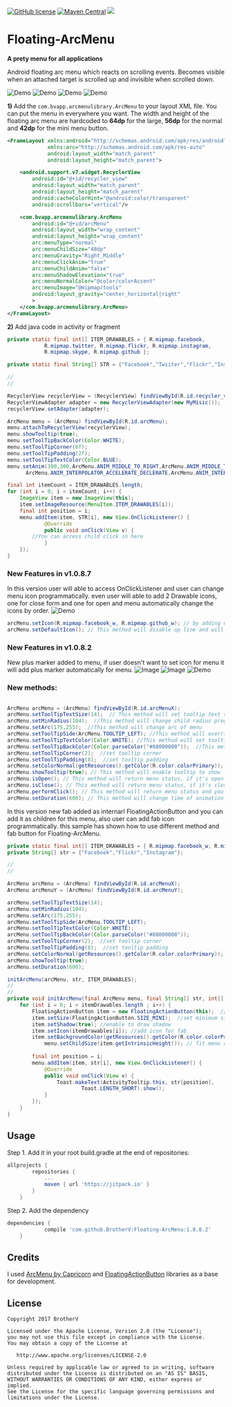 [![GitHub license](https://img.shields.io/github/license/dcendents/android-maven-gradle-plugin.svg)](http://www.apache.org/licenses/LICENSE-2.0.html)
[![Maven Central](https://img.shields.io/maven-central/v/com.github.dcendents/android-maven-gradle-plugin.svg)](http://search.maven.org/#search%7Cga%7C1%7Ca%3A%22android-maven-gradle-plugin%22)
[![](https://jitpack.io/v/BrotherV/Floating-ArcMenu.svg)](https://jitpack.io/#BrotherV/Floating-ArcMenu)
# Floating-ArcMenu
**A prety menu for all applications**

Android floating arc menu which reacts on scrolling events. Becomes visible when an attached target is scrolled up and invisible when scrolled down.

![Demo](art/tooltip.gif)
![Demo](art/listview.gif)
![Demo](art/recycler.gif)
![Demo](art/scroll.gif)

**1)** Add the ``com.bvapp.arcmenulibrary.ArcMenu`` to your layout XML file. You can put the menu in everywhere you want.
The width and height of the floating arc menu are hardcoded to **64dp** for the large, **56dp** for the normal and **42dp**
for the mini menu button.

```xml
<FrameLayout xmlns:android="http://schemas.android.com/apk/res/android"
             xmlns:arc="http://schemas.android.com/apk/res-auto"
             android:layout_width="match_parent"
             android:layout_height="match_parent">

    <android.support.v7.widget.RecyclerView
        android:id="@+id/recycler_view"
        android:layout_width="match_parent"
        android:layout_height="match_parent"
        android:cacheColorHint="@android:color/transparent"
        android:scrollbars="vertical"/>

    <com.bvapp.arcmenulibrary.ArcMenu
        android:id="@+id/arcMenu"
        android:layout_width="wrap_content"
        android:layout_height="wrap_content"
        arc:menuType="normal"
        arc:menuChildSize="48dp"
        arc:menuGravity="Right_Middle"
        arc:menuClickAnim="true"
        arc:menuChildAnim="false"
        arc:menuShadowElevation="true"
        arc:menuNormalColor="@color/colorAccent"
        arc:menuImage="@mipmap/tools"
        android:layout_gravity="center_horizontal|right"
        >
    </com.bvapp.arcmenulibrary.ArcMenu>
</FrameLayout>
```
**2)** Add java code in activity or fragment
``` java
private static final int[] ITEM_DRAWABLES = { R.mipmap.facebook,
			R.mipmap.twitter, R.mipmap.flickr, R.mipmap.instagram,
			R.mipmap.skype, R.mipmap.github };

private static final String[] STR = {"Facebook","Twiiter","Flickr","Instagram","Skype","Github"};

//
//

RecyclerView recyclerView = (RecyclerView) findViewById(R.id.recycler_view);
RecyclerViewAdapter adapter = new RecyclerViewAdapter(new MyMisic());
recyclerView.setAdapter(adapter);

ArcMenu menu = (ArcMenu) findViewById(R.id.arcMenu);
menu.attachToRecyclerView(recyclerView);
menu.showTooltip(true);
menu.setToolTipBackColor(Color.WHITE);
menu.setToolTipCorner(6f);
menu.setToolTipPadding(2f);
menu.setToolTipTextColor(Color.BLUE);
menu.setAnim(300,300,ArcMenu.ANIM_MIDDLE_TO_RIGHT,ArcMenu.ANIM_MIDDLE_TO_RIGHT,
      ArcMenu.ANIM_INTERPOLATOR_ACCELERATE_DECLERATE,ArcMenu.ANIM_INTERPOLATOR_ACCELERATE_DECLERATE);

final int itemCount = ITEM_DRAWABLES.length;
for (int i = 0; i < itemCount; i++) {
	ImageView item = new ImageView(this);
	item.setImageResource(MenuItem.ITEM_DRAWABLES[i]);
 	final int position = i;
	menu.addItem(item, STR[i], new View.OnClickListener() {
			@Override
			public void onClick(View v) {
        //You can access child click in here
			}
	});
}
```
### New Features in v1.0.8.7

In this version user will able to access OnClickListener and user can change menu icon programmatically. even user will able to add 2 Drawable icons, one for close form and one for open and menu automatically change the icons by order.
![Demo](art/double_icon.gif)
``` java
arcMenu.setIcon(R.mipmap.facebook_w, R.mipmap.github_w); // by adding drawable file ,menu will able to change icons by order.
arcMenu.setDefaultIcon(); // This method will disable up line and will set plus marker on the menu.
```

### New Features in v1.0.8.2

New plus marker added to menu, if user doesn't want to set icon for menu it will add plus marker automatically for menu.
![Image](art/img1.png)
![Image](art/img2.png)
![Demo](art/plus_marker.gif)

### New methods:

``` java

ArcMenu arcMenu = (ArcMenu) findViewById(R.id.arcMenuX);
arcMenu.setToolTipTextSize(14);  // This method will set tooltip text size
arcMenu.setMinRadius(104);  //This method will change child radius programmatically
arcMenu.setArc(175,255);  //This method will change arc of menu
arcMenu.setToolTipSide(ArcMenu.TOOLTIP_LEFT); //This method will override tooltip direction
arcMenu.setToolTipTextColor(Color.WHITE); //This method will set tooltip text color
arcMenu.setToolTipBackColor(Color.parseColor("#88000000"));  //This method will set tooltip background color
arcMenu.setToolTipCorner(2);  //set tooltip corner
arcMenu.setToolTipPadding(8);  //set tooltip padding
arcMenu.setColorNormal(getResources().getColor(R.color.colorPrimary));  //set menu button normal color programmatically
arcMenu.showTooltip(true); // This method will enable tooltip to show
arcMenu.isOpen(); // This method will return menu status, if it's open then it will return true.
arcMenu.isClose(); // This method will return menu status, if it's close then it will return true.
arcMenu.performClick(); // This method will return menu status and you can open or close menu programmatically.
arcMenu.setDuration(600); // This method will change time of animation

```
In this version new fab added as internarl FloatingActionButton and you can add it as children for this menu, also user can add fab icon programmatically. this sample has shown how to use different method and fab button for Floating-ArcMenu.
``` java
private static final int[] ITEM_DRAWABLES = { R.mipmap.facebook_w, R.mipmap.flickr_w, R.mipmap.instagram_w };
private String[] str = {"Facebook","Flickr","Instagram"};

//
//

ArcMenu arcMenu = (ArcMenu) findViewById(R.id.arcMenuX);
ArcMenu arcMenuY = (ArcMenu) findViewById(R.id.arcMenuY);

arcMenu.setToolTipTextSize(14);
arcMenu.setMinRadius(104);
arcMenu.setArc(175,255);
arcMenu.setToolTipSide(ArcMenu.TOOLTIP_LEFT);
arcMenu.setToolTipTextColor(Color.WHITE);
arcMenu.setToolTipBackColor(Color.parseColor("#88000000"));
arcMenu.setToolTipCorner(2);  //set tooltip corner
arcMenu.setToolTipPadding(8);  //set tooltip padding
arcMenu.setColorNormal(getResources().getColor(R.color.colorPrimary));
arcMenu.showTooltip(true);
arcMenu.setDuration(600);

initArcMenu(arcMenu, str, ITEM_DRAWABLES);
//
//
private void initArcMenu(final ArcMenu menu, final String[] str, int[] itemDrawables) {
	for (int i = 0; i < itemDrawables.length ; i++) {
		FloatingActionButton item = new FloatingActionButton(this);  //Use internal fab as a child
		item.setSize(FloatingActionButton.SIZE_MINI);  //set minimum size for fab 42dp
		item.setShadow(true); //enable to draw shadow
		item.setIcon(itemDrawables[i]); //add icon for fab
		item.setBackgroundColor(getResources().getColor(R.color.colorPrimary));  //set menu button normal color programmatically
	        menu.setChildSize(item.getIntrinsicHeight()); // fit menu child size exactly same as fab 
		
		final int position = i;
		menu.addItem(item, str[i], new View.OnClickListener() {
			@Override
			public void onClick(View v) {
				Toast.makeText(ActivityTooltip.this, str[position],
						Toast.LENGTH_SHORT).show();
			}
		});
	}
}

```

## Usage

Step 1. Add it in your root build.gradle at the end of repositories:
```Groovy
allprojects {
		repositories {
			...
			maven { url 'https://jitpack.io' }
		}
	}
```
Step 2. Add the dependency
```Groovy
dependencies {
	        compile 'com.github.BrotherV:Floating-ArcMenu:1.0.8.2'
	}
```
## Credits
I used [ArcMenu by Capricorn](https://github.com/daCapricorn/ArcMenu) and [FloatingActionButton](https://github.com/rey5137/material) 
libraries as a base for development.

## License
```
Copyright 2017 BrotherV

Licensed under the Apache License, Version 2.0 (the "License");
you may not use this file except in compliance with the License.
You may obtain a copy of the License at

   http://www.apache.org/licenses/LICENSE-2.0

Unless required by applicable law or agreed to in writing, software
distributed under the License is distributed on an "AS IS" BASIS,
WITHOUT WARRANTIES OR CONDITIONS OF ANY KIND, either express or implied.
See the License for the specific language governing permissions and
limitations under the License.
```



